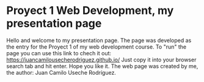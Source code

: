 # Proyect 1 Web Development, my presentation page
Hello and welcome to my presentation page. The page was developed as the entry for the Proyect 1 of my web development course. 
To "run" the page you can use this link to chech it out:
https://juancamilousecherodriguez.github.io/
Just copy it into your browser search tab and hit enter.
Hope you like it.
The web page was created by me, the author: Juan Camilo Useche Rodríguez.

